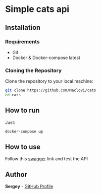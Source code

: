 # Simple cats api

## Installation
### Requirements
- Git
- Docker & Docker-compose latest
### Cloning the Repository

Clone the repository to your local machine:

```bash
git clone https://github.com/Maclovi/cats
cd cats
```
## How to run

Just:
```bash
docker-compose up
```
## How to use
Follow this [swagger](http://localhost:8000/docs) link and test the API
## Author
**Sergey** - [GitHub Profile](https://github.com/Maclovi)
